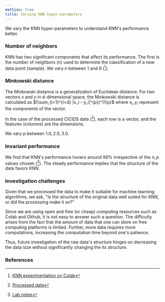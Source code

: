 ```yaml
---
mathjax: true
title: Varying KNN hyper-parameters
---
```

We vary the KNN hyper-parameters to understand KNN's performance better.

### Number of neighbors
KNN has two significant components that affect its performance. The first is the number of neighbors ($n$) used to determine the classification of a new data point (sample). We vary $n$ between $1$ and $6$ ([^colab3]).

### Minkowski distance
The Minkowski distance is a generalization of Euclidean distance. For two vectors $x$ and $y$ in d-dimensional space, the Minkowski distance is calculated as $(\sum_{i=1}^{i=d} |x_i - y_i|^{p})^{1/p}$ where $x_i, y_i$ represent the components of the vector.

In the case of the processed CICIDS data ([^data1]), each row is a vector, and the features (columns) are the dimensions.

We vary $p$ between ${1.0, 2.0, 3.0}$.

### Invariant performance
We find that KNN's performance hovers around 99% irrespective of the $n, p$ values chosen ([^notes2]). The steady performance implies that the structure of the data favors KNN. 

### Investigation challenges
Given that we processed the data to make it suitable for machine learning algorithms, we ask, "Is the structure of the original data well suited for KNN, or did the processing make it so?" 

Since we are using open and free (or cheap) computing resources such as Colab and Github, it is not easy to answer such a question. The difficulty arises from the fact that the amount of data that one can store on free computing platforms is limited. Further, more data requires more computations, increasing the computation time beyond one's patience. 

Thus, future investigation of the raw data's structure hinges on decreasing the data size without significantly changing the its structure.

### References
[^colab3]: [KNN experimentation on Colab](https://github.com/r-dube/CICIDS/blob/main/cicids_knn.ipynb)
[^data1]: [Processed data](https://github.com/r-dube/CICIDS/blob/main/MachineLearningCVE/processed/bal-cicids2017.csv)
[^notes2]: [Lab notes](https://github.com/r-dube/CICIDS/blob/main/notes/lab-notes.txt)
